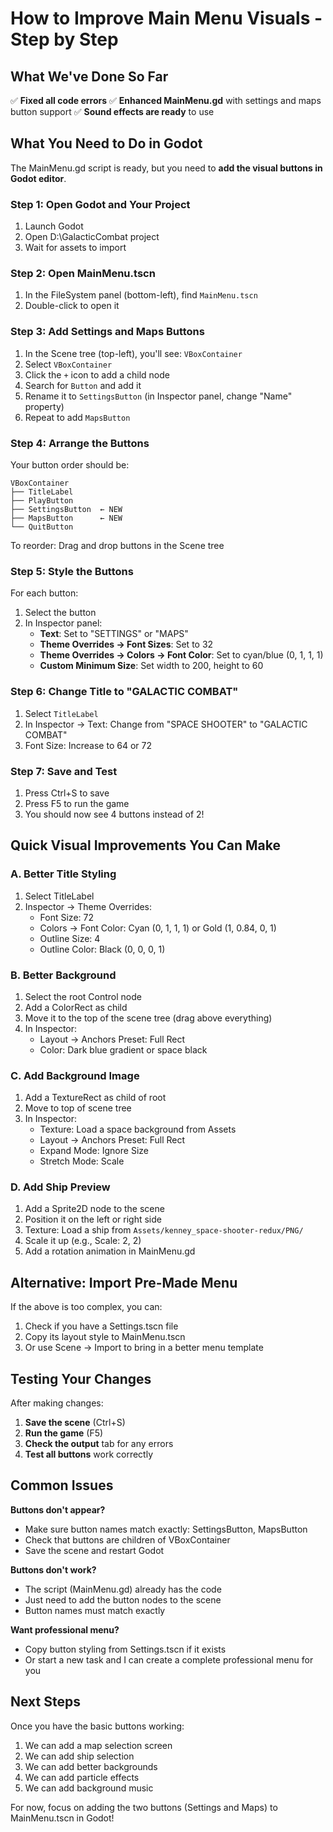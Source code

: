 # How to Improve Main Menu Visuals - Step by Step

## What We've Done So Far

✅ **Fixed all code errors**
✅ **Enhanced MainMenu.gd** with settings and maps button support
✅ **Sound effects are ready** to use

## What You Need to Do in Godot

The MainMenu.gd script is ready, but you need to **add the visual buttons in Godot editor**.

### Step 1: Open Godot and Your Project
1. Launch Godot
2. Open D:\GalacticCombat project
3. Wait for assets to import

### Step 2: Open MainMenu.tscn
1. In the FileSystem panel (bottom-left), find `MainMenu.tscn`
2. Double-click to open it

### Step 3: Add Settings and Maps Buttons
1. In the Scene tree (top-left), you'll see: `VBoxContainer`
2. Select `VBoxContainer`
3. Click the `+` icon to add a child node
4. Search for `Button` and add it
5. Rename it to `SettingsButton` (in Inspector panel, change "Name" property)
6. Repeat to add `MapsButton`

### Step 4: Arrange the Buttons
Your button order should be:
```
VBoxContainer
├── TitleLabel
├── PlayButton
├── SettingsButton  ← NEW
├── MapsButton      ← NEW
└── QuitButton
```

To reorder: Drag and drop buttons in the Scene tree

### Step 5: Style the Buttons
For each button:
1. Select the button
2. In Inspector panel:
   - **Text**: Set to "SETTINGS" or "MAPS"
   - **Theme Overrides → Font Sizes**: Set to 32
   - **Theme Overrides → Colors → Font Color**: Set to cyan/blue (0, 1, 1, 1)
   - **Custom Minimum Size**: Set width to 200, height to 60

### Step 6: Change Title to "GALACTIC COMBAT"
1. Select `TitleLabel`
2. In Inspector → Text: Change from "SPACE SHOOTER" to "GALACTIC COMBAT"
3. Font Size: Increase to 64 or 72

### Step 7: Save and Test
1. Press Ctrl+S to save
2. Press F5 to run the game
3. You should now see 4 buttons instead of 2!

## Quick Visual Improvements You Can Make

### A. Better Title Styling
1. Select TitleLabel
2. Inspector → Theme Overrides:
   - Font Size: 72
   - Colors → Font Color: Cyan (0, 1, 1, 1) or Gold (1, 0.84, 0, 1)
   - Outline Size: 4
   - Outline Color: Black (0, 0, 0, 1)

### B. Better Background
1. Select the root Control node
2. Add a ColorRect as child
3. Move it to the top of the scene tree (drag above everything)
4. In Inspector:
   - Layout → Anchors Preset: Full Rect
   - Color: Dark blue gradient or space black

### C. Add Background Image
1. Add a TextureRect as child of root
2. Move to top of scene tree
3. In Inspector:
   - Texture: Load a space background from Assets
   - Layout → Anchors Preset: Full Rect
   - Expand Mode: Ignore Size
   - Stretch Mode: Scale

### D. Add Ship Preview
1. Add a Sprite2D node to the scene
2. Position it on the left or right side
3. Texture: Load a ship from `Assets/kenney_space-shooter-redux/PNG/`
4. Scale it up (e.g., Scale: 2, 2)
5. Add a rotation animation in MainMenu.gd

## Alternative: Import Pre-Made Menu

If the above is too complex, you can:
1. Check if you have a Settings.tscn file
2. Copy its layout style to MainMenu.tscn
3. Or use Scene → Import to bring in a better menu template

## Testing Your Changes

After making changes:
1. **Save the scene** (Ctrl+S)
2. **Run the game** (F5)
3. **Check the output** tab for any errors
4. **Test all buttons** work correctly

## Common Issues

**Buttons don't appear?**
- Make sure button names match exactly: SettingsButton, MapsButton
- Check that buttons are children of VBoxContainer
- Save the scene and restart Godot

**Buttons don't work?**
- The script (MainMenu.gd) already has the code
- Just need to add the button nodes to the scene
- Button names must match exactly

**Want professional menu?**
- Copy button styling from Settings.tscn if it exists
- Or start a new task and I can create a complete professional menu for you

## Next Steps

Once you have the basic buttons working:
1. We can add a map selection screen
2. We can add ship selection
3. We can add better backgrounds
4. We can add particle effects
5. We can add background music

For now, focus on adding the two buttons (Settings and Maps) to MainMenu.tscn in Godot!

